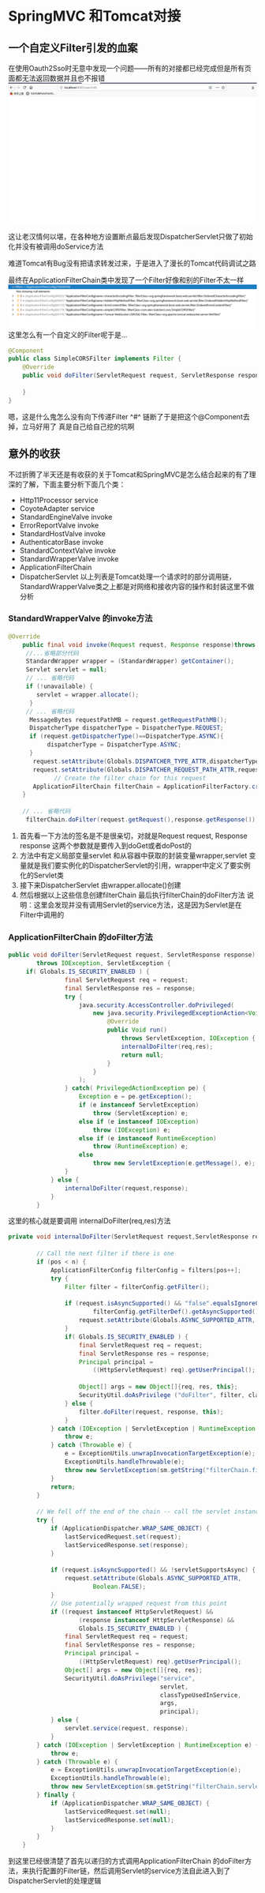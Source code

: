 # SpringMVC 和Tomcat对接

## 一个自定义Filter引发的血案
在使用Oauth2Sso时无意中发现一个问题——所有的对接都已经完成但是所有页面都无法返回数据并且也不报错
![错误展示](img/springbootBlank.png)

这让老汉情何以堪，在各种地方设置断点最后发现DispatcherServlet只做了初始化并没有被调用doService方法

难道Tomcat有Bug没有把请求转发过来，于是进入了漫长的Tomcat代码调试之路

最终在ApplicationFilterChain类中发现了一个Filter好像和别的Filter不太一样
![祸之根源](img/springbootBlank2.png)
这里怎么有一个自定义的Filter呢于是...
```java
@Component
public class SimpleCORSFilter implements Filter {
    @Override
    public void doFilter(ServletRequest request, ServletResponse response, FilterChain chain) throws IOException, ServletException {

    }
}
```
嗯，这是什么鬼怎么没有向下传递Filter ^#^ 链断了于是把这个@Component去掉，立马好用了
真是自己给自己挖的坑啊
## 意外的收获
不过折腾了半天还是有收获的关于Tomcat和SpringMVC是怎么结合起来的有了理深的了解，下面主要分析下面几个类：
- Http11Processor service
- CoyoteAdapter service
- StandardEngineValve invoke
- ErrorReportValve invoke
- StandardHostValve invoke
- AuthenticatorBase invoke
- StandardContextValve invoke
- StandardWrapperValve invoke
- ApplicationFilterChain
- DispatcherServlet
以上列表是Tomcat处理一个请求时的部分调用链，StandardWrapperValve类之上都是对网络和接收内容的操作和封装这里不做分析
### StandardWrapperValve 的invoke方法
```java
@Override
    public final void invoke(Request request, Response response)throws IOException, ServletException {
     //...省略部分代码
     StandardWrapper wrapper = (StandardWrapper) getContainer();
     Servlet servlet = null;
     // ... 省略代码
     if (!unavailable) {
        servlet = wrapper.allocate();
      }
     // ... 省略代码
      MessageBytes requestPathMB = request.getRequestPathMB();
      DispatcherType dispatcherType = DispatcherType.REQUEST;
      if (request.getDispatcherType()==DispatcherType.ASYNC){
           dispatcherType = DispatcherType.ASYNC;
      }
       request.setAttribute(Globals.DISPATCHER_TYPE_ATTR,dispatcherType);
       request.setAttribute(Globals.DISPATCHER_REQUEST_PATH_ATTR,requestPathMB);
             // Create the filter chain for this request
       ApplicationFilterChain filterChain = ApplicationFilterFactory.createFilterChain(request, wrapper, servlet);
    }
    
    // ... 省略代码
     filterChain.doFilter(request.getRequest(),response.getResponse());
```
1. 首先看一下方法的签名是不是很亲切，对就是Request request, Response response 这两个参数就是要传入到doGet或者doPost的
2. 方法中有定义局部变量servlet 和从容器中获取的封装变量wrapper,servlet 变量就是我们要实例化的DispatcherServlet的引用，wrapper中定义了要实例化的Servlet类
3. 接下来DispatcherServlet 由wrapper.allocate()创建
4. 然后根据以上这些信息创建filterChain 最后执行filterChain的doFilter方法
说明：这里会发现并没有调用Servlet的service方法，这是因为Servlet是在Filter中调用的

### ApplicationFilterChain 的doFilter方法
```java
public void doFilter(ServletRequest request, ServletResponse response)
        throws IOException, ServletException {
     if( Globals.IS_SECURITY_ENABLED ) {
                final ServletRequest req = request;
                final ServletResponse res = response;
                try {
                    java.security.AccessController.doPrivileged(
                        new java.security.PrivilegedExceptionAction<Void>() {
                            @Override
                            public Void run()
                                throws ServletException, IOException {
                                internalDoFilter(req,res);
                                return null;
                            }
                        }
                    );
                } catch( PrivilegedActionException pe) {
                    Exception e = pe.getException();
                    if (e instanceof ServletException)
                        throw (ServletException) e;
                    else if (e instanceof IOException)
                        throw (IOException) e;
                    else if (e instanceof RuntimeException)
                        throw (RuntimeException) e;
                    else
                        throw new ServletException(e.getMessage(), e);
                }
            } else {
                internalDoFilter(request,response);
            }
        }
```
这里的核心就是要调用 internalDoFilter(req,res)方法

```java
private void internalDoFilter(ServletRequest request,ServletResponse response)throws IOException, ServletException {

        // Call the next filter if there is one
        if (pos < n) {
            ApplicationFilterConfig filterConfig = filters[pos++];
            try {
                Filter filter = filterConfig.getFilter();

                if (request.isAsyncSupported() && "false".equalsIgnoreCase(
                        filterConfig.getFilterDef().getAsyncSupported())) {
                    request.setAttribute(Globals.ASYNC_SUPPORTED_ATTR, Boolean.FALSE);
                }
                if( Globals.IS_SECURITY_ENABLED ) {
                    final ServletRequest req = request;
                    final ServletResponse res = response;
                    Principal principal =
                        ((HttpServletRequest) req).getUserPrincipal();

                    Object[] args = new Object[]{req, res, this};
                    SecurityUtil.doAsPrivilege ("doFilter", filter, classType, args, principal);
                } else {
                    filter.doFilter(request, response, this);
                }
            } catch (IOException | ServletException | RuntimeException e) {
                throw e;
            } catch (Throwable e) {
                e = ExceptionUtils.unwrapInvocationTargetException(e);
                ExceptionUtils.handleThrowable(e);
                throw new ServletException(sm.getString("filterChain.filter"), e);
            }
            return;
        }

        // We fell off the end of the chain -- call the servlet instance
        try {
            if (ApplicationDispatcher.WRAP_SAME_OBJECT) {
                lastServicedRequest.set(request);
                lastServicedResponse.set(response);
            }

            if (request.isAsyncSupported() && !servletSupportsAsync) {
                request.setAttribute(Globals.ASYNC_SUPPORTED_ATTR,
                        Boolean.FALSE);
            }
            // Use potentially wrapped request from this point
            if ((request instanceof HttpServletRequest) &&
                    (response instanceof HttpServletResponse) &&
                    Globals.IS_SECURITY_ENABLED ) {
                final ServletRequest req = request;
                final ServletResponse res = response;
                Principal principal =
                    ((HttpServletRequest) req).getUserPrincipal();
                Object[] args = new Object[]{req, res};
                SecurityUtil.doAsPrivilege("service",
                                           servlet,
                                           classTypeUsedInService,
                                           args,
                                           principal);
            } else {
                servlet.service(request, response);
            }
        } catch (IOException | ServletException | RuntimeException e) {
            throw e;
        } catch (Throwable e) {
            e = ExceptionUtils.unwrapInvocationTargetException(e);
            ExceptionUtils.handleThrowable(e);
            throw new ServletException(sm.getString("filterChain.servlet"), e);
        } finally {
            if (ApplicationDispatcher.WRAP_SAME_OBJECT) {
                lastServicedRequest.set(null);
                lastServicedResponse.set(null);
            }
        }
    }
```
到这里已经很清楚了首先以递归的方式调用ApplicationFilterChain 的doFilter方法，来执行配置的Filter链，然后调用Servlet的service方法自此进入到了DispatcherServlet的处理逻辑


